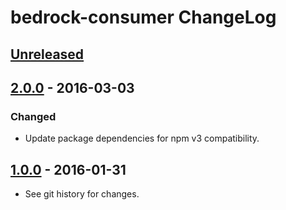 # bedrock-consumer ChangeLog

## [Unreleased]

## [2.0.0] - 2016-03-03

### Changed
- Update package dependencies for npm v3 compatibility.

## [1.0.0] - 2016-01-31

- See git history for changes.

[Unreleased]: https://github.com/digitalbazaar/bedrock-consumer/compare/2.0.0...HEAD
[2.0.0]: https://github.com/digitalbazaar/bedrock-consumer/compare/1.0.0...2.0.0
[1.0.0]: https://github.com/digitalbazaar/bedrock-consumer/compare/0.0.0...1.0.0
